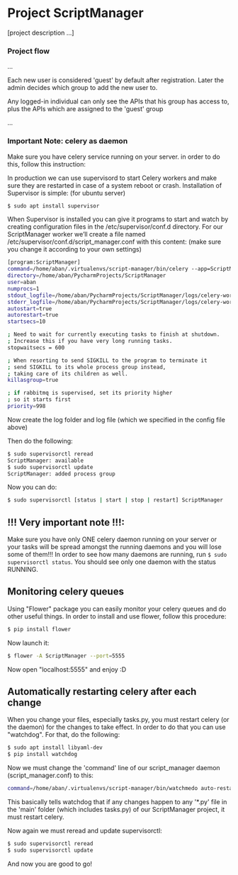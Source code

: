 # Project ScriptManager
[project description ...]
### Project flow
...

Each new user is considered 'guest' by default after registration. Later the admin decides which group to add the new user to. 

Any logged-in individual can only see the APIs that his group has access to, plus the APIs which are assigned to the 'guest' group

...


### Important Note: celery as daemon
Make sure you have celery service running on your server. 
in order to do this, follow this instruction:

In production we can use supervisord to start Celery workers and make sure they are restarted in case of a system reboot or crash. Installation of Supervisor is simple:
(for ubuntu server)
```bash
$ sudo apt install supervisor
```
When Supervisor is installed you can give it programs to start and watch by creating configuration files in the /etc/supervisor/conf.d directory. For our ScriptManager worker we’ll create a file named /etc/supervisor/conf.d/script_manager.conf with this content:
(make sure you change it according to your own settings)
```bash
[program:ScriptManager]
command=/home/aban/.virtualenvs/script-manager/bin/celery --app=ScriptManager.celery:app worker --loglevel=INFO
directory=/home/aban/PycharmProjects/ScriptManager
user=aban
numprocs=1
stdout_logfile=/home/aban/PycharmProjects/ScriptManager/logs/celery-worker.log
stderr_logfile=/home/aban/PycharmProjects/ScriptManager/logs/celery-worker.log
autostart=true
autorestart=true
startsecs=10

; Need to wait for currently executing tasks to finish at shutdown.
; Increase this if you have very long running tasks.
stopwaitsecs = 600

; When resorting to send SIGKILL to the program to terminate it
; send SIGKILL to its whole process group instead,
; taking care of its children as well.
killasgroup=true

; if rabbitmq is supervised, set its priority higher
; so it starts first
priority=998

```

Now create the log folder and log file (which we specified in the config file above)

Then do the following:

```bash
$ sudo supervisorctl reread
ScriptManager: available
$ sudo supervisorctl update
ScriptManager: added process group 
```

Now you can do:

```bash
$ sudo supervisorctl [status | start | stop | restart] ScriptManager 
```
## !!! Very important note !!!:
Make sure you have only ONE celery daemon running on your server or your tasks will be spread amongst the running daemons and you will lose some of them!!!
In order to see how many daemons are running, run ```$ sudo supervisorctl status```. You should see only one daemon with the status RUNNING.
## Monitoring celery queues
Using "Flower" package you can easily monitor your celery queues and do other useful things. 
In order to install and use flower, follow this procedure:

```bash
$ pip install flower
```

Now launch it:
```bash
$ flower -A ScriptManager --port=5555
```

Now open "localhost:5555" and enjoy :D

## Automatically restarting celery after each change
When you change your files, especially tasks.py, you must restart celery (or the daemon) for the changes to take effect. In order to do that you can use "watchdog". For that, do the following:

```bash
$ sudo apt install libyaml-dev
$ pip install watchdog
```
Now we must change the 'command' line of our script_manager daemon (script_manager.conf) to this:

```bash
command=/home/aban/.virtualenvs/script-manager/bin/watchmedo auto-restart -p '*.py' -d main/ -- /home/aban/.virtualenvs/script-manager/bin/celery --app=ScriptManager.celery:app worker --loglevel=INFO
```
This basically tells watchdog that if any changes happen to any '*.py' file in the 'main' folder (which includes tasks.py) of our ScriptManager project, it must restart celery.

Now again we must reread and update supervisorctl:

```bash
$ sudo supervisorctl reread
$ sudo supervisorctl update
```
And now you are good to go!